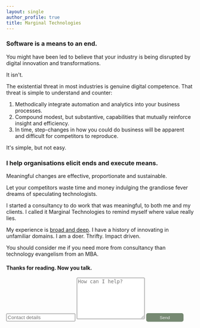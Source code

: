 ```yaml
---
layout: single
author_profile: true
title: Marginal Technologies
---
```


### Software is a means to an end.

You might have been led to believe that your industry is being disrupted
by digital innovation and transformations.

It isn't.  

The existential threat in most industries is genuine digital competence.
That threat is simple to understand and counter:

1. Methodically integrate automation and analytics into your business processes.
2. Compound modest, but substantive, capabilities that mutually reinforce insight and efficiency. 
3. In time, step-changes in how you could do business will be apparent and difficult for competitors to reproduce.

It's simple, but not easy. 

### I help organisations elicit ends and execute means.

Meaningful changes are effective, proportionate and sustainable. 

Let your competitors waste time and money indulging the grandiose 
fever dreams of speculating technologists.

I started a consultancy to do work that was meaningful, 
to both me and my clients. I called it Marginal Technologies 
to remind myself where value really lies.

My experience is [broad and deep](https://www.linkedin.com/in/christopher-mcewan-850a0a62). 
I have a history of innovating in unfamiliar domains. I am a doer. Thrifty. Impact driven.
 
You should consider me if you need more from consultancy than technology evangelism from an MBA. 

#### Thanks for reading. Now you talk.

<form action="https://submit-form.com/j1CmLPsN" target="_self">
   <input type="text" name="email" placeholder="Contact details">
   <textarea name="message" placeholder="How can I help?" rows="7"></textarea>
   <button style="border-radius:5px;background-color:#768972;border:0px;font-size:smaller;padding:5px;color:#eeeeee;width:100px;" type="submit">Send</button>
</form>

